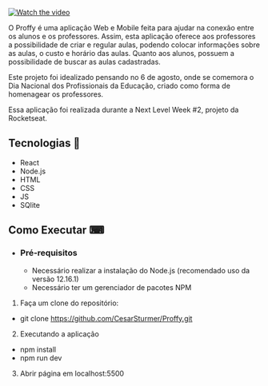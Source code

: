 




[![Watch the video](https://imgur.com/5NooRgE.png)](https://www.loom.com/share/47584bb963d34e349094ffa1645251d3)



O Proffy é uma aplicação Web e Mobile feita para ajudar na conexão entre os alunos e os professores. Assim, esta aplicação oferece aos professores a possibilidade de criar e regular aulas, podendo colocar informações sobre as aulas, o custo e horário das aulas. Quanto aos alunos, possuem a possibilidade de buscar as aulas cadastradas.

Este projeto foi idealizado pensando no 6 de agosto, onde se comemora o Dia Nacional dos Profissionais da Educação, criado como forma de homenagear os professores.

Essa aplicação foi realizada durante a Next Level Week #2, projeto da Rocketseat.


 ## Tecnologias  🚀

-  React
-  Node.js
-  HTML
-  CSS
-  JS
-  SQlite

## Como Executar  ⌨
 

-   ### Pré-requisitos
    
    -   Necessário realizar a instalação do Node.js (recomendado uso da versão 12.16.1)
    -   Necessário ter um gerenciador de pacotes NPM

1.  Faça um clone do repositório:

-   git clone  https://github.com/CesarSturmer/Proffy.git
2.  Executando a aplicação

-   npm install
-   npm run dev

3. Abrir página em localhost:5500
